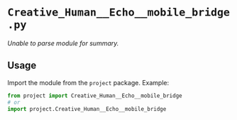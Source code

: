 # `Creative_Human__Echo__mobile_bridge.py`

_Unable to parse module for summary._

## Usage

Import the module from the `project` package. Example:

```python
from project import Creative_Human__Echo__mobile_bridge
# or
import project.Creative_Human__Echo__mobile_bridge
```
